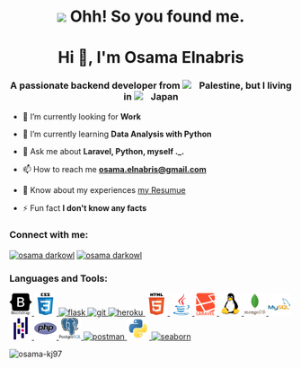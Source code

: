 <h1 align="center"><img src="https://emojis.slackmojis.com/emojis/images/1643515251/12726/space_float.gif?1643515251" width="30"/> Ohh! So you found me.</h1>

<h1 align="center">Hi 👋, I'm Osama Elnabris</h1>
<h3 align="center">A passionate backend developer from <img src="https://www.svgrepo.com/show/401722/flag-for-palestinian-territories.svg" width="22" style="padding-right: 10px"/> Palestine, but I living in <img src="https://www.svgrepo.com/show/242294/japan.svg" width="22" style="padding-right: 10px"/> Japan</h3>

<!--<p align="left"> <img src="https://komarev.com/ghpvc/?username=osama-kj97&label=Profile%20views&color=0e75b6&style=flat" alt="osama-kj97" /> </p>-->

<!--<p align="left"> <a href="https://github.com/ryo-ma/github-profile-trophy"><img src="https://github-profile-trophy.vercel.app/?username=osama-kj97" alt="osama-kj97" /></a> </p>-->

- 🔭 I’m currently looking for **Work**

- 🌱 I’m currently learning **Data Analysis with Python**

- 💬 Ask me about **Laravel, Python, myself ._.**

- 📫 How to reach me **osama.elnabris@gmail.com**

- 📄 Know about my experiences [my Resumue](https://docs.google.com/document/d/1i0gRju9Ixqz2SiOaHXHTkxpIwbwBAN7LGMKkRHNpc60/edit?usp=sharing)

- ⚡ Fun fact **I don't know any facts**

<h3 align="left">Connect with me:</h3>
<p align="left">
<a href="https://www.linkedin.com/in/osama-darkowl/" target="blank"><img align="center" src="https://raw.githubusercontent.com/rahuldkjain/github-profile-readme-generator/master/src/images/icons/Social/linked-in-alt.svg" alt="osama darkowl" height="30" width="40" /></a>
<a href="https://www.facebook.com/profile.php?id=100090271362556" target="blank"><img align="center" src="https://raw.githubusercontent.com/rahuldkjain/github-profile-readme-generator/master/src/images/icons/Social/facebook.svg" alt="osama darkowl" height="30" width="40" /></a>
</p>

<h3 align="left">Languages and Tools:</h3>
<p align="left"> <a href="https://getbootstrap.com" target="_blank" rel="noreferrer"> <img src="https://raw.githubusercontent.com/devicons/devicon/master/icons/bootstrap/bootstrap-plain-wordmark.svg" alt="bootstrap" width="40" height="40"/> </a> <a href="https://www.w3schools.com/css/" target="_blank" rel="noreferrer"> <img src="https://raw.githubusercontent.com/devicons/devicon/master/icons/css3/css3-original-wordmark.svg" alt="css3" width="40" height="40"/> </a> <a href="https://flask.palletsprojects.com/" target="_blank" rel="noreferrer"> <img src="https://www.vectorlogo.zone/logos/pocoo_flask/pocoo_flask-icon.svg" alt="flask" width="40" height="40"/> </a> <a href="https://git-scm.com/" target="_blank" rel="noreferrer"> <img src="https://www.vectorlogo.zone/logos/git-scm/git-scm-icon.svg" alt="git" width="40" height="40"/> </a> <a href="https://heroku.com" target="_blank" rel="noreferrer"> <img src="https://www.vectorlogo.zone/logos/heroku/heroku-icon.svg" alt="heroku" width="40" height="40"/> </a> <a href="https://www.w3.org/html/" target="_blank" rel="noreferrer"> <img src="https://raw.githubusercontent.com/devicons/devicon/master/icons/html5/html5-original-wordmark.svg" alt="html5" width="40" height="40"/> </a> <a href="https://www.java.com" target="_blank" rel="noreferrer"> <img src="https://raw.githubusercontent.com/devicons/devicon/master/icons/java/java-original.svg" alt="java" width="40" height="40"/> </a> <a href="https://laravel.com/" target="_blank" rel="noreferrer"> <img src="https://raw.githubusercontent.com/devicons/devicon/master/icons/laravel/laravel-plain-wordmark.svg" alt="laravel" width="40" height="40"/> </a> <a href="https://www.linux.org/" target="_blank" rel="noreferrer"> <img src="https://raw.githubusercontent.com/devicons/devicon/master/icons/linux/linux-original.svg" alt="linux" width="40" height="40"/> </a> <a href="https://www.mongodb.com/" target="_blank" rel="noreferrer"> <img src="https://raw.githubusercontent.com/devicons/devicon/master/icons/mongodb/mongodb-original-wordmark.svg" alt="mongodb" width="40" height="40"/> </a> <a href="https://www.mysql.com/" target="_blank" rel="noreferrer"> <img src="https://raw.githubusercontent.com/devicons/devicon/master/icons/mysql/mysql-original-wordmark.svg" alt="mysql" width="40" height="40"/> </a> <a href="https://pandas.pydata.org/" target="_blank" rel="noreferrer"> <img src="https://raw.githubusercontent.com/devicons/devicon/2ae2a900d2f041da66e950e4d48052658d850630/icons/pandas/pandas-original.svg" alt="pandas" width="40" height="40"/> </a> <a href="https://www.php.net" target="_blank" rel="noreferrer"> <img src="https://raw.githubusercontent.com/devicons/devicon/master/icons/php/php-original.svg" alt="php" width="40" height="40"/> </a> <a href="https://www.postgresql.org" target="_blank" rel="noreferrer"> <img src="https://raw.githubusercontent.com/devicons/devicon/master/icons/postgresql/postgresql-original-wordmark.svg" alt="postgresql" width="40" height="40"/> </a> <a href="https://postman.com" target="_blank" rel="noreferrer"> <img src="https://www.vectorlogo.zone/logos/getpostman/getpostman-icon.svg" alt="postman" width="40" height="40"/> </a> <a href="https://www.python.org" target="_blank" rel="noreferrer"> <img src="https://raw.githubusercontent.com/devicons/devicon/master/icons/python/python-original.svg" alt="python" width="40" height="40"/> </a> <a href="https://seaborn.pydata.org/" target="_blank" rel="noreferrer"> <img src="https://seaborn.pydata.org/_images/logo-mark-lightbg.svg" alt="seaborn" width="40" height="40"/> </a> </p>

<p><img align="left" src="https://github-readme-stats.vercel.app/api/top-langs?username=osama-kj97&show_icons=true&locale=en&layout=compact" alt="osama-kj97" /></p>

<!--<p>&nbsp;<img align="center" src="https://github-readme-stats.vercel.app/api?username=osama-kj97&show_icons=true&locale=en" alt="osama-kj97" /></p>-->

<!--<p><img align="center" src="https://github-readme-streak-stats.herokuapp.com/?user=osama-kj97&" alt="osama-kj97" /></p>-->


